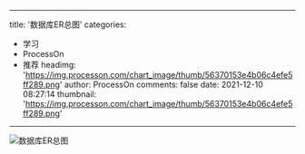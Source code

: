 
---
title: '数据库ER总图'
categories: 
 - 学习
 - ProcessOn
 - 推荐
headimg: 'https://img.processon.com/chart_image/thumb/56370153e4b06c4efe5ff289.png'
author: ProcessOn
comments: false
date: 2021-12-10 08:27:14
thumbnail: 'https://img.processon.com/chart_image/thumb/56370153e4b06c4efe5ff289.png'
---

<div>   
<img class="thumb" alt="数据库ER总图" src="https://img.processon.com/chart_image/thumb/56370153e4b06c4efe5ff289.png" referrerpolicy="no-referrer">
<p></p>  
</div>
            